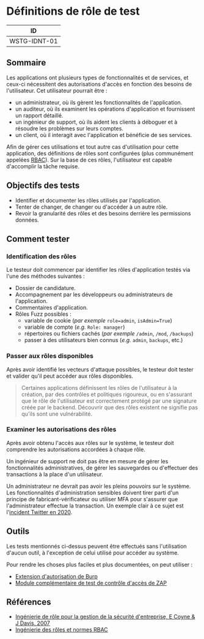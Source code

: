 # Définitions de rôle de test

|ID          |
|------------|
|WSTG-IDNT-01|

## Sommaire

Les applications ont plusieurs types de fonctionnalités et de services, et ceux-ci nécessitent des autorisations d'accès en fonction des besoins de l'utilisateur. Cet utilisateur pourrait être :

- un administrateur, où ils gèrent les fonctionnalités de l'application.
- un auditeur, où ils examinent les opérations d'application et fournissent un rapport détaillé.
- un ingénieur de support, où ils aident les clients à déboguer et à résoudre les problèmes sur leurs comptes.
- un client, où il interagit avec l'application et bénéficie de ses services.

Afin de gérer ces utilisations et tout autre cas d'utilisation pour cette application, des définitions de rôles sont configurées (plus communément appelées [RBAC](https://en.wikipedia.org/wiki/Role-based_access_control)). Sur la base de ces rôles, l'utilisateur est capable d'accomplir la tâche requise.

## Objectifs des tests

- Identifier et documenter les rôles utilisés par l'application.
- Tenter de changer, de changer ou d'accéder à un autre rôle.
- Revoir la granularité des rôles et des besoins derrière les permissions données.

## Comment tester

### Identification des rôles

Le testeur doit commencer par identifier les rôles d'application testés via l'une des méthodes suivantes :

- Dossier de candidature.
- Accompagnement par les développeurs ou administrateurs de l'application.
- Commentaires d'application.
- Rôles Fuzz possibles :
     - variable de cookie (*par exemple* `role=admin`, `isAdmin=True`)
     - variable de compte (*e.g.* `Role: manager`)
     - répertoires ou fichiers cachés (*par exemple* `/admin`, `/mod`, `/backups`)
     - passer à des utilisateurs bien connus (*e.g.* `admin`, `backups`, etc.)

### Passer aux rôles disponibles

Après avoir identifié les vecteurs d'attaque possibles, le testeur doit tester et valider qu'il peut accéder aux rôles disponibles.

> Certaines applications définissent les rôles de l'utilisateur à la création, par des contrôles et politiques rigoureux, ou en s'assurant que le rôle de l'utilisateur est correctement protégé par une signature créée par le backend. Découvrir que des rôles existent ne signifie pas qu'ils sont une vulnérabilité.

### Examiner les autorisations des rôles

Après avoir obtenu l'accès aux rôles sur le système, le testeur doit comprendre les autorisations accordées à chaque rôle.

Un ingénieur de support ne doit pas être en mesure de gérer les fonctionnalités administratives, de gérer les sauvegardes ou d'effectuer des transactions à la place d'un utilisateur.

Un administrateur ne devrait pas avoir les pleins pouvoirs sur le système. Les fonctionnalités d'administration sensibles doivent tirer parti d'un principe de fabricant-vérificateur ou utiliser MFA pour s'assurer que l'administrateur effectue la transaction. Un exemple clair à ce sujet est l'[incident Twitter en 2020](https://blog.twitter.com/en_us/topics/company/2020/an-update-on-our-security-incident.html).

## Outils

Les tests mentionnés ci-dessus peuvent être effectués sans l'utilisation d'aucun outil, à l'exception de celui utilisé pour accéder au système.

Pour rendre les choses plus faciles et plus documentées, on peut utiliser :

- [Extension d'autorisation de Burp](https://github.com/Quitten/Autorize)
- [Module complémentaire de test de contrôle d'accès de ZAP](https://www.zaproxy.org/docs/desktop/addons/access-control-testing/)

## Références

- [Ingénierie de rôle pour la gestion de la sécurité d'entreprise, E Coyne & J Davis, 2007](https://www.bookdepository.co.uk/Role-Engineering-for-Enterprise-Security-Management-Edward-Coyne/9781596932180)
- [Ingénierie des rôles et normes RBAC](https://csrc.nist.gov/projects/role-based-access-control#rbac-standard)

